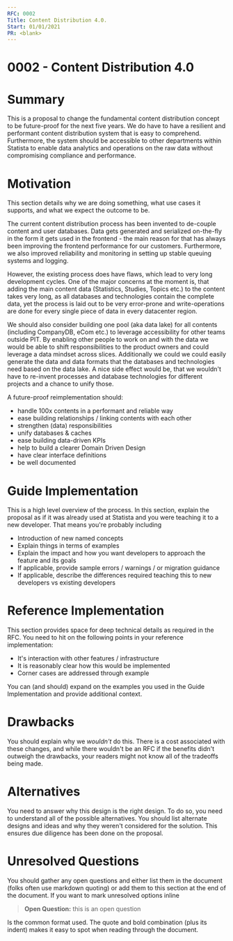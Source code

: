 ```yaml
---
RFC: 0002
Title: Content Distribution 4.0.
Start: 01/01/2021
PR: <blank>
---
```


# 0002 - Content Distribution 4.0

# Summary
This is a proposal to change the fundamental content distribution concept to be future-proof for the next five years. We do have to have a resilient and performant content distribution system that is easy to comprehend. Furthermore, the system should be accessible to other departments within Statista to enable data analytics and operations on the raw data without compromising compliance and performance. 

# Motivation
This section details why we are doing something, what use cases it supports, and what we expect the outcome to be.

The current content distribution process has been invented to de-couple content and user databases. Data gets generated and serialized on-the-fly in the form it gets used in the frontend - the main reason for that has always been improving the frontend performance for our customers. Furthermore, we also improved reliability and monitoring in setting up stable queuing systems and logging. 

However, the existing process does have flaws, which lead to very long development cycles. One of the major concerns at the moment is, that adding the main content data (Statistics, Studies, Topics etc.) to the content takes very long, as all databases and technologies contain the complete data, yet the process is laid out to be very error-prone and write-operations are done for every single piece of data in every datacenter region. 

We should also consider building one pool (aka data lake) for all contents (including CompanyDB, eCom etc.) to leverage accessibility for other teams outside PIT. By enabling other people to work on and with the data we would be able to shift responsibilities to the product owners and could leverage a data mindset across slices. Additionally we could we could easily generate the data and data formats that the databases and technologies need based on the data lake. A nice side effect would be, that we wouldn't have to re-invent processes and database technologies for different projects and a chance to unify those.

A future-proof reimplementation should:

* handle 100x contents in a performant and reliable way
* ease building relationships / linking contents with each other
* strengthen (data) responsibilities
* unify databases & caches
* ease building data-driven KPIs
* help to build a clearer Domain Driven Design
* have clear interface definitions
* be well documented

# Guide Implementation
This is a high level overview of the process. In this section, explain the proposal as if it was already used at Statista and you were teaching it to a new developer. That means you're probably including

* Introduction of new named concepts
* Explain things in terms of examples
* Explain the impact and how you want developers to approach the feature and its goals
* If applicable, provide sample errors / warnings / or migration guidance
* If applicable, describe the differences required teaching this to new developers vs existing developers

# Reference Implementation
This section provides space for deep technical details as required in the RFC. You need to hit on the following points in your reference implementation:

* It's interaction with other features / infrastructure
* It is reasonably clear how this would be implemented
* Corner cases are addressed through example

You can (and should) expand on the examples you used in the Guide Implementation and provide additional context.

# Drawbacks
You should explain why we _wouldn't_ do this. There is a cost associated with these changes, and while there wouldn't be an RFC if the benefits didn't outweigh the drawbacks, your readers might not know all of the tradeoffs being made.

# Alternatives
You need to answer why this design is the right design. To do so, you need to understand all of the possible alternatives. You should list alternate designs and ideas and why they weren't considered for the solution. This ensures due diligence has been done on the proposal.

# Unresolved Questions
You should gather any open questions and either list them in the document (folks often use markdown quoting) or add them to this section at the end of the document. If you want to mark unresolved options inline

> **Open Question:** this is an open question

Is the common format used. The quote and bold combination (plus its indent) makes it easy to spot when reading through the document.
